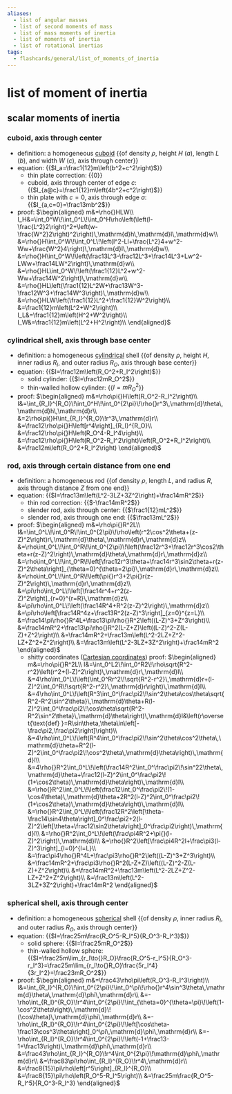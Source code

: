 ```yaml
---
aliases:
  - list of angular masses
  - list of second moments of mass
  - list of mass moments of inertia
  - list of moments of inertia
  - list of rotational inertias
tags:
  - flashcards/general/list_of_moments_of_inertia
---
```


# list of moment of inertia

## scalar moments of inertia

### cuboid, axis through center

- definition: a homogeneous [cuboid](cuboid.md) {{of density $\rho$, height $H$ ($a$), length $L$ ($b$), and width $W$ ($c$), axis through center}}
- equation: {{$I_a=\frac1{12}m\left(b^2+c^2\right)$}}
  - thin plate correction: {{0}}
  - cuboid, axis through center of edge $c$: {{$I_{a@c}=\frac1{12}m\left(4b^2+c^2\right)$}}
  - thin plate with $c=0$, axis through edge $a$: {{$I_{a,c=0}=\frac13mb^2$}}
- proof: $\begin{aligned}
m&=\rho{}HLW\\
I_H&=\int_0^W\!\int_0^L\!\int_0^H\rho\left(\left(l-\frac{L^2}2\right)^2+\left(w-\frac{W^2}2\right)^2\right)\,\mathrm{d}h\,\mathrm{d}l\,\mathrm{d}w\\
&=\rho{}H\int_0^W\!\int_0^L\!\left(l^2-Ll+\frac{L^2}4+w^2-Ww+\frac{W^2}4\right)\,\mathrm{d}l\,\mathrm{d}w\\
&=\rho{}H\int_0^W\!\left(\frac13L^3-\frac12L^3+\frac14L^3+Lw^2-LWw+\frac14LW^2\right)\,\mathrm{d}w\\
&=\rho{}HL\int_0^W\!\left(\frac1{12}L^2+w^2-Ww+\frac14W^2\right)\,\mathrm{d}w\\
&=\rho{}HL\left(\frac1{12}L^2W+\frac13W^3-\frac12W^3+\frac14W^3\right)\,\mathrm{d}w\\
&=\rho{}HLW\left(\frac1{12}L^2+\frac1{12}W^2\right)\\
&=\frac1{12}m\left(L^2+W^2\right)\\
I_L&=\frac1{12}m\left(H^2+W^2\right)\\
I_W&=\frac1{12}m\left(L^2+H^2\right)\\
\end{aligned}$ <!--SR:!2023-10-26,13,290!2023-11-20,26,270!2023-10-27,14,290!2023-11-25,31,270!2023-10-27,14,290-->

### cylindrical shell, axis through base center

- definition: a homogeneous [cylindrical](cylinder.md) shell {{of density $\rho$, height $H$, inner radius $R_I$, and outer radius $R_O$, axis through base center}}
- equation: {{$I=\frac12m\left(R_O^2+R_I^2\right)$}}
  - solid cylinder: {{$I=\frac12mR_O^2$}}
  - thin-walled hollow cylinder: {{$I=mR_O^2$}}
- proof: $\begin{aligned}
m&=\rho\pi{}H\left(R_O^2-R_I^2\right)\\
I&=\int_{R_I}^{R_O}\!\int_0^H\!\int_0^{2\pi}\!\rho{}r^3\,\mathrm{d}\theta\,\mathrm{d}h\,\mathrm{d}r\\
&=2\rho\pi{}H\int_{R_I}^{R_O}\!r^3\,\mathrm{d}r\\
&=\frac12\rho\pi{}H\left[r^4\right]_{R_I}^{R_O}\\
&=\frac12\rho\pi{}H\left(R_O^4-R_I^4\right)\\
&=\frac12\rho\pi{}H\left(R_O^2-R_I^2\right)\left(R_O^2+R_I^2\right)\\
&=\frac12m\left(R_O^2+R_I^2\right)
\end{aligned}$ <!--SR:!2023-10-29,16,290!2023-12-07,43,290!2023-10-28,15,290!2023-12-04,40,290-->

### rod, axis through certain distance from one end

- definition: a homogeneous rod {{of density $\rho$, length $L$, and radius $R$, axis through distance $Z$ from one end}}
- equation: {{$I=\frac13m\left(L^2-3LZ+3Z^2\right)+\frac14mR^2$}}
  - thin rod correction: {{$-\frac14mR^2$}}
  - slender rod, axis through center: {{$\frac1{12}mL^2$}}
  - slender rod, axis through one end: {{$\frac13mL^2$}}
- proof: $\begin{aligned}
m&=\rho\pi{}R^2L\\
I&=\int_0^L\!\int_0^R\!\int_0^{2\pi}\!\rho\left(r^2\cos^2\theta+(z-Z)^2\right)r\,\mathrm{d}\theta\,\mathrm{d}r\,\mathrm{d}z\\
&=\rho\int_0^L\!\int_0^R\!\int_0^{2\pi}\!\left(\frac12r^3+\frac12r^3\cos2\theta+r(z-Z)^2\right)\,\mathrm{d}\theta\,\mathrm{d}r\,\mathrm{d}z\\
&=\rho\int_0^L\!\int_0^R\!\left[\frac12r^3\theta+\frac14r^3\sin2\theta+r(z-Z)^2\theta\right]_{\theta=0}^{\theta=2\pi}\,\mathrm{d}r\,\mathrm{d}z\\
&=\rho\int_0^L\!\int_0^R\!\left(\pi{}r^3+2\pi{}r(z-Z)^2\right)\,\mathrm{d}r\,\mathrm{d}z\\
&=\pi\rho\int_0^L\!\left[\frac14r^4+r^2(z-Z)^2\right]_{r=0}^{r=R}\,\mathrm{d}z\\
&=\pi\rho\int_0^L\!\left(\frac14R^4+R^2(z-Z)^2\right)\,\mathrm{d}z\\
&=\pi\rho\left[\frac14R^4z+\frac13R^2(z-Z)^3\right]_{z=0}^{z=L}\\
&=\frac14\pi\rho{}R^4L+\frac13\pi\rho{}R^2\left((L-Z)^3+Z^3\right)\\
&=\frac14mR^2+\frac13\pi\rho{}R^2(L-Z+Z)\left((L-Z)^2-Z(L-Z)+Z^2\right)\\
&=\frac14mR^2+\frac13m\left(L^2-2LZ+Z^2-LZ+Z^2+Z^2\right)\\
&=\frac13m\left(L^2-3LZ+3Z^2\right)+\frac14mR^2
\end{aligned}$
  - shitty coordinates ([Cartesian coordinates](Cartesian%20coordinate%20system.md)) proof: $\begin{aligned}
m&=\rho\pi{}R^2L\\
I&=\int_0^L2\!\int_0^R2\!\rho\sqrt{R^2-r^2}\left(r^2+(l-Z)^2\right)\,\mathrm{d}r\,\mathrm{d}l\\
&=4\rho\int_0^L\!\left(\int_0^Rr^2\!\sqrt{R^2-r^2}\,\mathrm{d}r+(l-Z)^2\int_0^R\!\sqrt{R^2-r^2}\,\mathrm{d}r\right)\,\mathrm{d}l\\
&=4\rho\int_0^L\!\left(R^3\int_0^\frac\pi2\!\sin^2\theta\cos\theta\sqrt{R^2-R^2\sin^2\theta}\,\mathrm{d}\theta+R(l-Z)^2\int_0^\frac\pi2\!\cos\theta\sqrt{R^2-R^2\sin^2\theta}\,\mathrm{d}\theta\right)\,\mathrm{d}l&\left(r\overset{\text{def} }=R\sin\theta,\theta\in\left[-\frac\pi2,\frac\pi2\right]\right)\\
&=4\rho\int_0^L\!\left(R^4\int_0^\frac\pi2\!\sin^2\theta\cos^2\theta\,\mathrm{d}\theta+R^2(l-Z)^2\int_0^\frac\pi2\!\cos^2\theta\,\mathrm{d}\theta\right)\,\mathrm{d}l\\
&=4\rho{}R^2\int_0^L\!\left(\frac14R^2\int_0^\frac\pi2\!\sin^22\theta\,\mathrm{d}\theta+\frac12(l-Z)^2\int_0^\frac\pi2\!(1+\cos2\theta)\,\mathrm{d}\theta\right)\,\mathrm{d}l\\
&=\rho{}R^2\int_0^L\!\left(\frac12\int_0^\frac\pi2\!(1-\cos4\theta)\,\mathrm{d}\theta+2R^2(l-Z)^2\int_0^\frac\pi2\!(1+\cos2\theta)\,\mathrm{d}\theta\right)\,\mathrm{d}l\\
&=\rho{}R^2\int_0^L\!\left(\frac12R^2\left[\theta-\frac14\sin4\theta\right]_0^\frac\pi2+2(l-Z)^2\left[\theta+\frac12\sin2\theta\right]_0^\frac\pi2\right)\,\mathrm{d}l\\
&=\rho{}R^2\int_0^L\!\left(\frac\pi4R^2+\pi{}(l-Z)^2\right)\,\mathrm{d}l\\
&=\rho{}R^2\left[\frac\pi4R^2l+\frac\pi3(l-Z)^3\right]_{l=0}^{l=L}\\
&=\frac\pi4\rho{}R^4L+\frac\pi3\rho{}R^2\left((L-Z)^3+Z^3\right)\\
&=\frac14mR^2+\frac\pi3\rho{}R^2(L-Z+Z)\left((L-Z)^2-Z(L-Z)+Z^2\right)\\
&=\frac14mR^2+\frac13m\left(L^2-2LZ+Z^2-LZ+Z^2+Z^2\right)\\
&=\frac13m\left(L^2-3LZ+3Z^2\right)+\frac14mR^2
\end{aligned}$ <!--SR:!2023-10-29,16,290!2023-11-17,23,270!2023-10-30,17,290!2023-11-29,35,290!2023-12-08,44,290-->

### spherical shell, axis through center

- definition: a homogeneous [spherical](sphere.md) shell {{of density $\rho$, inner radius $R_I$, and outer radius $R_O$, axis through center}}
- equation: {{$I=\frac25m\frac{R_O^5-R_I^5}{R_O^3-R_I^3}$}}
  - solid sphere: {{$I=\frac25mR_O^2$}}
  - thin-walled hollow sphere: {{$I=\frac25m\lim_{r_I\to{}R_O}\frac{R_O^5-r_I^5}{R_O^3-r_I^3}=\frac25m\lim_{r_I\to{}R_O}\frac{5r_I^4}{3r_I^2}=\frac23mR_O^2$}}
- proof: $\begin{aligned}
m&=\frac43\rho\pi\left(R_O^3-R_I^3\right)\\
I&=\int_{R_I}^{R_O}\!\int_0^{2\pi}\!\int_0^\pi\!\rho{}r^4\sin^3\theta\,\mathrm{d}\theta\,\mathrm{d}\phi\,\mathrm{d}r\\
&=-\rho\int_{R_I}^{R_O}\!r^4\int_0^{2\pi}\!\int_{\theta=0}^{\theta=\pi}\!\left(1-\cos^2\theta\right)\,\mathrm{d}\!(\cos\theta)\,\mathrm{d}\phi\,\mathrm{d}r\\
&=-\rho\int_{R_I}^{R_O}\!r^4\int_0^{2\pi}\!\left[\cos\theta-\frac13\cos^3\theta\right]_0^\pi\,\mathrm{d}\phi\,\mathrm{d}r\\
&=-\rho\int_{R_I}^{R_O}\!r^4\int_0^{2\pi}\!\left(-1+\frac13-1+\frac13\right)\,\mathrm{d}\phi\,\mathrm{d}r\\
&=\frac43\rho\int_{R_I}^{R_O}\!r^4\int_0^{2\pi}\!\mathrm{d}\phi\,\mathrm{d}r\\
&=\frac83\pi\rho\int_{R_I}^{R_O}\!r^4\,\mathrm{d}r\\
&=\frac8{15}\pi\rho\left[r^5\right]_{R_I}^{R_O}\\
&=\frac8{15}\pi\rho\left(R_O^5-R_I^5\right)\\
&=\frac25m\frac{R_O^5-R_I^5}{R_O^3-R_I^3}
\end{aligned}$ <!--SR:!2023-10-27,14,290!2023-11-21,27,270!2023-10-28,15,290!2023-11-04,10,270-->
